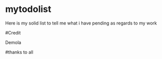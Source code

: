 # mytodolist


Here is my solid list to tell me what i have pending as regards to my work

#Credit

Demola


#thanks to all
